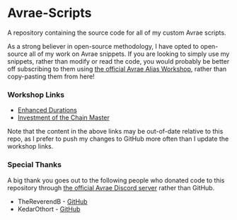 # Avrae-Scripts
A repository containing the source code for all of my custom Avrae scripts.

As a strong believer in open-source methodology, I have opted to open-source all of my work on Avrae snippets. If you are looking to simply use my snippets, rather than modify or read the code, you would probably be better off subscribing to them using [the official Avrae Alias Workshop](https://avrae.io/dashboard/workshop), rather than copy-pasting them from here!

### Workshop Links
* [Enhanced Durations](https://avrae.io/dashboard/workshop/64ac91d147088352635c1359)
* [Investment of the Chain Master](https://avrae.io/dashboard/workshop/64a8d2af010227089331df81)

Note that the content in the above links may be out-of-date relative to this repo, as I prefer to push my changes to GitHub more often than I update the workshop links.

### Special Thanks
A big thank you goes out to the following people who donated code to this repository through [the official Avrae Discord server](https://discord.gg/avrae-development-269275778867396608) rather than GitHub.
* TheReverendB - [GitHub](https://github.com/TheReverendB)
* KedarOthort - [GitHub](https://github.com/KedarOthort)
